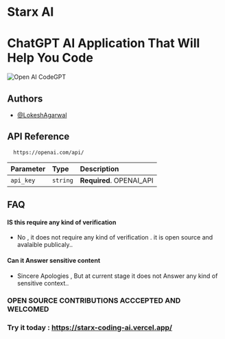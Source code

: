 # Starx AI

# ChatGPT AI Application That Will Help You Code
![Open AI CodeGPT](https://i.ibb.co/LS4DRhb/image-257.png)
## Authors
- [@LokeshAgarwal](https://github.com/star-56)

## API Reference


```http
  https://openai.com/api/ 
```

| Parameter | Type     | Description                |
| :-------- | :------- | :------------------------- |
| `api_key` | `string` | **Required**. OPENAI_API |


## FAQ

#### IS this require any kind of verification

- No , it does not require any kind of verification . it is open source and avalaible publicaly..

#### Can it Answer sensitive content

- Sincere Apologies , But at current stage it does not Answer any kind of sensitive context..

### OPEN SOURCE CONTRIBUTIONS ACCCEPTED AND WELCOMED

### Try it today : https://starx-coding-ai.vercel.app/
